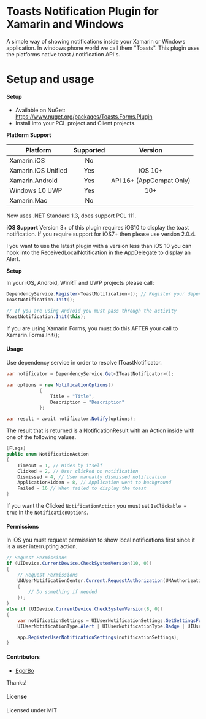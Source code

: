Toasts Notification Plugin for Xamarin and Windows
===================

A simple way of showing notifications inside your Xamarin or Windows application. In windows phone world we call them "Toasts". This plugin uses the platforms native toast / notification API's.

Setup and usage
===================
#### Setup
* Available on NuGet: https://www.nuget.org/packages/Toasts.Forms.Plugin
* Install into your PCL project and Client projects.

**Platform Support**

|Platform|Supported|Version|
| ------------------- | :-----------: | :------------------: |
|Xamarin.iOS|No||
|Xamarin.iOS Unified|Yes|iOS 10+|
|Xamarin.Android|Yes|API 16+ (AppCompat Only)|
|Windows 10 UWP|Yes|10+|
|Xamarin.Mac|No||

Now uses .NET Standard 1.3, does support PCL 111.

**iOS Support**
Version 3+ of this plugin requires iOS10 to display the toast notification. If you require support for iOS7+ then please use version 2.0.4.

I you want to use the latest plugin with a version less than iOS 10 you can hook into the ReceivedLocalNotification in the AppDelegate to display an Alert.

**Setup**

In your iOS, Android, WinRT and UWP projects please call:

```csharp
DependencyService.Register<ToastNotification>(); // Register your dependency
ToastNotification.Init();

// If you are using Android you must pass through the activity
ToastNotification.Init(this);
```

If you are using Xamarin Forms, you must do this AFTER your call to Xamarin.Forms.Init();

#### Usage
Use dependency service in order to resolve IToastNotificator.
```csharp
var notificator = DependencyService.Get<IToastNotificator>();

var options = new NotificationOptions()
            {
                Title = "Title",
                Description = "Description"
            };

var result = await notificator.Notify(options);
```

The result that is returned is a NotificationResult with an Action inside with one of the following values.
```csharp
[Flags]
public enum NotificationAction
{
    Timeout = 1, // Hides by itself
    Clicked = 2, // User clicked on notification
    Dismissed = 4, // User manually dismissed notification
    ApplicationHidden = 8, // Application went to background
    Failed = 16 // When failed to display the toast
}
```

If you want the Clicked `NotificationAction` you must set `IsClickable = true` in the `NotificationOptions`.

#### Permissions

In iOS you must request permission to show local notifications first since it is a user interrupting action.

```csharp
// Request Permissions
if (UIDevice.CurrentDevice.CheckSystemVersion(10, 0))
{
    // Request Permissions
    UNUserNotificationCenter.Current.RequestAuthorization(UNAuthorizationOptions.Alert | UNAuthorizationOptions.Badge | UNAuthorizationOptions.Sound, (granted, error) =>
    {
        // Do something if needed
    });
}
else if (UIDevice.CurrentDevice.CheckSystemVersion(8, 0))
{
    var notificationSettings = UIUserNotificationSettings.GetSettingsForTypes(
    UIUserNotificationType.Alert | UIUserNotificationType.Badge | UIUserNotificationType.Sound, null);

    app.RegisterUserNotificationSettings(notificationSettings);
}
```

#### Contributors
* [EgorBo](https://github.com/EgorBo)

Thanks!

#### License
Licensed under MIT
